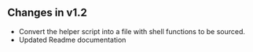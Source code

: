 ## Changes in v1.2

* Convert the helper script into a file with shell functions to be sourced.
* Updated Readme documentation
